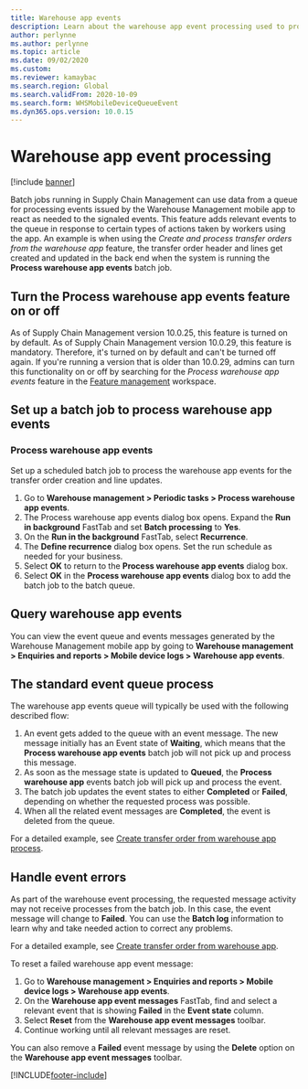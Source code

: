 ```yaml
---
title: Warehouse app events
description: Learn about the warehouse app event processing used to process warehouse app event messages as part of a batch job with an outline on setting up batch jobs.
author: perlynne
ms.author: perlynne
ms.topic: article
ms.date: 09/02/2020
ms.custom:
ms.reviewer: kamaybac
ms.search.region: Global
ms.search.validFrom: 2020-10-09
ms.search.form: WHSMobileDeviceQueueEvent 
ms.dyn365.ops.version: 10.0.15
---
```


# Warehouse app event processing

[!include [banner](../includes/banner.md)]

Batch jobs running in Supply Chain Management can use data from a queue for processing events issued by the Warehouse Management mobile app to react as needed to the signaled events. This feature adds relevant events to the queue in response to certain types of actions taken by workers using the app. An example is when using the *Create and process transfer orders from the warehouse app* feature, the transfer order header and lines get created and updated in the back end when the system is running the **Process warehouse app events** batch job.

## Turn the Process warehouse app events feature on or off

As of Supply Chain Management version 10.0.25, this feature is turned on by default. As of Supply Chain Management version 10.0.29, this feature is mandatory. Therefore, it's turned on by default and can't be turned off again. If you're running a version that is older than 10.0.29, admins can turn this functionality on or off by searching for the *Process warehouse app events* feature in the [Feature management](../../fin-ops-core/fin-ops/get-started/feature-management/feature-management-overview.md) workspace.

## Set up a batch job to process warehouse app events

### Process warehouse app events

Set up a scheduled batch job to process the warehouse app events for the transfer order creation and line updates.

1. Go to **Warehouse management \> Periodic tasks \> Process warehouse app events**.
1. The Process warehouse app events dialog box opens. Expand the **Run in background** FastTab and set **Batch processing** to **Yes**.
1. On the **Run in the background** FastTab, select **Recurrence**.
1. The **Define recurrence** dialog box opens. Set the run schedule as needed for your business.
1. Select **OK** to return to the **Process warehouse app events** dialog box.
1. Select **OK** in the **Process warehouse app events** dialog box to add the batch job to the batch queue.

## Query warehouse app events

You can view the event queue and events messages generated by the Warehouse Management mobile app by going to **Warehouse management \> Enquiries and reports \> Mobile device logs \> Warehouse app events**.

## The standard event queue process

The warehouse app events queue will typically be used with the following described flow:

1. An event gets added to the queue  with an event message. The new message initially has an Event state of **Waiting**, which means that the **Process warehouse app events** batch job will not pick up and process this message.
1. As soon as the message state is updated to **Queued**, the **Process warehouse app** events batch job will pick up and process the event.
1. The batch job updates the event states to either **Completed** or **Failed**, depending on whether the requested process was possible.
1. When all the related event messages are **Completed**, the event is deleted from the queue.

 For a detailed example, see [Create transfer order from warehouse app process](create-transfer-order-from-warehouse-app.md).

## Handle event errors

As part of the warehouse event processing, the requested message activity may not receive processes from the batch job. In this case, the event message will change to **Failed**. You can use the **Batch log** information to learn why and take needed action to correct any problems.

For a detailed example, see [Create transfer order from warehouse app](create-transfer-order-from-warehouse-app.md).

To reset a failed warehouse app event message:

1. Go to **Warehouse management \> Enquiries and reports \> Mobile device logs \> Warehouse app events**.
1. On the **Warehouse app event messages** FastTab, find and select a relevant event that is showing **Failed** in the **Event state** column.
1. Select **Reset** from the **Warehouse app event messages** toolbar.
1. Continue working until all relevant messages are reset.

You can also remove a **Failed** event message by using the **Delete** option on the **Warehouse app event messages** toolbar.


[!INCLUDE[footer-include](../../includes/footer-banner.md)]
